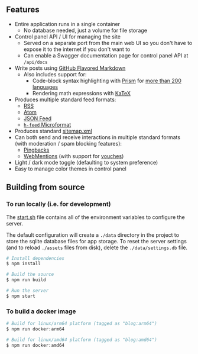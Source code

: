
## Features

- Entire application runs in a single container
	- No database needed, just a volume for file storage
- Control panel API / UI for managing the site
	- Served on a separate port from the main web UI so you don't have to expose it to the internet if you don't want to
	- Can enable a Swagger documentation page for control panel API at `/api/docs`
- Write posts using [GitHub Flavored Markdown](https://github.github.com/gfm/)
	- Also includes support for:
		- Code-block syntax highlighting with [Prism](https://prismjs.com/) for [more than 200 languages](https://prismjs.com/#supported-languages)
		- Rendering math expressions with [KaTeX](https://katex.org/)
- Produces multiple standard feed formats:
	- [RSS](https://www.rssboard.org/rss-specification)
	- [Atom](https://datatracker.ietf.org/doc/html/rfc4287)
	- [JSON Feed](https://www.jsonfeed.org/)
	- [`h-feed` Microformat](https://microformats.org/wiki/h-feed)
- Produces standard [sitemap.xml](https://www.sitemaps.org/protocol.html)
- Can both send and receive interactions in multiple standard formats (with moderation / spam blocking features):
	- [Pingbacks](https://www.hixie.ch/specs/pingback/pingback)
	- [WebMentions](https://www.w3.org/TR/webmention) (with support for [vouches](https://indieweb.org/Vouch))
- Light / dark mode toggle (defaulting to system preference)
- Easy to manage color themes in control panel

## Building from source

### To run locally (i.e. for development)

The [start.sh](./start.sh) file contains all of the environment variables to configure the server.

The default configuration will create a `./data` directory in the project to store the sqlite database files for app storage. To reset the server settings (and to reload `./assets` files from disk), delete the `./data/settings.db` file.

```bash
# Install dependencies
$ npm install

# Build the source
$ npm run build

# Run the server
$ npm start
```

### To build a docker image

```bash
# Build for linux/arm64 platform (tagged as "blog:arm64")
$ npm run docker:arm64

# Build for linux/amd64 platform (tagged as "blog:amd64")
$ npm run docker:amd64
```
